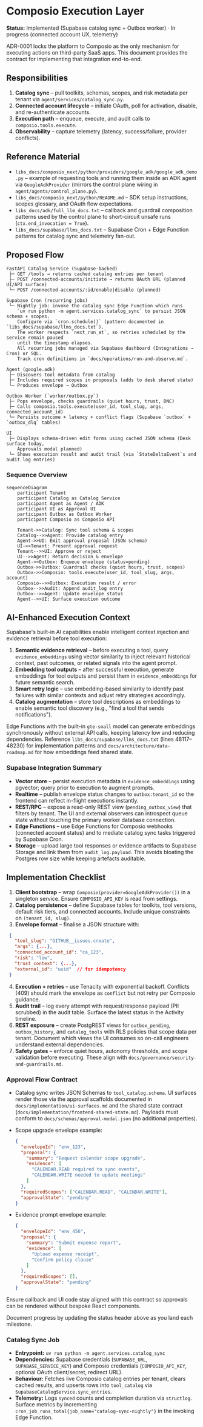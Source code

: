 # Composio Execution Layer

**Status:** Implemented (Supabase catalog sync + Outbox worker) · In progress (connected account UX, telemetry)

ADR-0001 locks the platform to Composio as the only mechanism for executing actions on
third-party SaaS apps. This document provides the contract for implementing that
integration end-to-end.

## Responsibilities

1. **Catalog sync** – pull toolkits, schemas, scopes, and risk metadata per tenant via `agent/services/catalog_sync.py`.
2. **Connected account lifecycle** – initiate OAuth, poll for activation, disable, and
   re-authenticate accounts.
3. **Execution path** – enqueue, execute, and audit calls to `composio.tools.execute`.
4. **Observability** – capture telemetry (latency, success/failure, provider conflicts).

## Reference Material

- `libs_docs/composio_next/python/providers/google_adk/google_adk_demo.py` – example of
  requesting tools and running them inside an ADK agent via `GoogleAdkProvider` (mirrors
  the control plane wiring in `agent/agents/control_plane.py`).
- `libs_docs/composio_next/python/README.md` – SDK setup instructions, scopes glossary,
  and OAuth flow expectations.
- `libs_docs/adk/full_llm_docs.txt` – callback and guardrail composition patterns used by
  the control plane to short-circuit unsafe runs (`ctx.end_invocation = True`).
- `libs_docs/supabase/llms_docs.txt` – Supabase Cron + Edge Function patterns for
  catalog sync and telemetry fan-out.

## Proposed Flow

```
FastAPI Catalog Service (Supabase-backed)
 ├─ GET /tools → returns cached catalog entries per tenant
 ├─ POST /connected-accounts/initiate → returns OAuth URL (planned UI/API surface)
 └─ POST /connected-accounts/:id/enable|disable (planned)

Supabase Cron (recurring jobs)
 └─ Nightly job: invoke the catalog sync Edge Function which runs
    `uv run python -m agent.services.catalog_sync` to persist JSON schema + scopes.
    Configure via `cron.schedule()` (pattern documented in `libs_docs/supabase/llms_docs.txt`).
    The worker respects `next_run_at`, so retries scheduled by the service remain paused
    until the timestamp elapses.
    All recurring jobs managed via Supabase dashboard (Integrations → Cron) or SQL.
    Track cron definitions in `docs/operations/run-and-observe.md`.

Agent (google.adk)
 ├─ Discovers tool metadata from catalog
 ├─ Includes required scopes in proposals (adds to desk shared state)
 └─ Produces envelope → Outbox

Outbox Worker (`worker/outbox.py`)
 ├─ Pops envelope, checks guardrails (quiet hours, trust, DNC)
 ├─ Calls composio.tools.execute(user_id, tool_slug, args, connected_account_id)
 └─ Persists outcome + latency + conflict flags (Supabase `outbox` + `outbox_dlq` tables)

UI
 ├─ Displays schema-driven edit forms using cached JSON schema (Desk surface today,
    Approvals modal planned)
 └─ Shows execution result and audit trail (via `StateDeltaEvent`s and audit log entries)
```

### Sequence Overview

```mermaid
sequenceDiagram
    participant Tenant
    participant Catalog as Catalog Service
    participant Agent as Agent / ADK
    participant UI as Approval UI
    participant Outbox as Outbox Worker
    participant Composio as Composio API

    Tenant->>Catalog: Sync tool schema & scopes
    Catalog-->>Agent: Provide catalog entry
    Agent->>UI: Emit approval proposal (JSON schema)
    UI->>Tenant: Present approval request
    Tenant-->>UI: Approve or reject
    UI-->>Agent: Return decision & envelope
    Agent->>Outbox: Enqueue envelope (status=pending)
    Outbox->>Outbox: Guardrail checks (quiet hours, trust, scopes)
    Outbox->>Composio: tools.execute(user_id, tool_slug, args, account)
    Composio-->>Outbox: Execution result / error
    Outbox-->>Audit: Append audit_log entry
    Outbox-->>Agent: Update envelope status
    Agent-->>UI: Surface execution outcome
```

## AI-Enhanced Execution Context

Supabase's built-in AI capabilities enable intelligent context injection and evidence
retrieval before tool execution:

1. **Semantic evidence retrieval** – before executing a tool, query `evidence_embeddings`
   using vector similarity to inject relevant historical context, past outcomes, or
   related signals into the agent prompt.
2. **Embedding tool outputs** – after successful execution, generate embeddings for tool
   outputs and persist them in `evidence_embeddings` for future semantic search.
3. **Smart retry logic** – use embedding-based similarity to identify past failures with
   similar contexts and adjust retry strategies accordingly.
4. **Catalog augmentation** – store tool descriptions as embeddings to enable semantic
   tool discovery (e.g., "find a tool that sends notifications").

Edge Functions with the built-in `gte-small` model can generate embeddings synchronously
without external API calls, keeping latency low and reducing dependencies. Reference
`libs_docs/supabase/llms_docs.txt` (lines 48117–48230) for implementation patterns and
`docs/architecture/data-roadmap.md` for how embeddings feed shared state.

### Supabase Integration Summary

- **Vector store** – persist execution metadata in `evidence_embeddings` using pgvector;
  query prior to execution to augment prompts.
- **Realtime** – publish envelope status changes to `outbox:tenant_id` so the frontend
  can reflect in-flight executions instantly.
- **REST/RPC** – expose a read-only REST view (`pending_outbox_view`) that filters by
  tenant. The UI and external observers can introspect queue state without touching the
  primary worker database connection.
- **Edge Functions** – use Edge Functions for Composio webhooks (connected account
  status) and to mediate catalog sync tasks triggered by Supabase Cron.
- **Storage** – upload large tool responses or evidence artifacts to Supabase Storage and
  link them from `audit_log.payload`. This avoids bloating the Postgres row size while
  keeping artefacts auditable.

## Implementation Checklist

1. **Client bootstrap** – wrap `Composio(provider=GoogleAdkProvider())` in a singleton
   service. Ensure `COMPOSIO_API_KEY` is read from settings.
2. **Catalog persistence** – define Supabase tables for toolkits, tool versions, default
   risk tiers, and connected accounts. Include unique constraints on `(tenant_id, slug)`.
3. **Envelope format** – finalise a JSON structure with:
 ```json
  {
    "tool_slug": "GITHUB__issues.create",
    "args": {...},
    "connected_account_id": "ca_123",
    "risk": "low",
    "trust_context": {...},
    "external_id": "uuid"  // for idempotency
  }
  ```
4. **Execution + retries** – use Tenacity with exponential backoff. Conflicts (409)
   should mark the envelope as `conflict` but not retry per Composio guidance.
5. **Audit trail** – log every attempt with request/response payload (PII scrubbed) in
   the audit table. Surface the latest status in the Activity timeline.
6. **REST exposure** – create PostgREST views for `outbox_pending`, `outbox_history`, and
   `catalog_tools` with RLS policies that scope data per tenant. Document which views the
   UI consumes so on-call engineers understand external dependencies.
7. **Safety gates** – enforce quiet hours, autonomy thresholds, and scope validation
   before executing. These align with `docs/governance/security-and-guardrails.md`.

### Approval Flow Contract

- Catalog sync writes JSON Schemas to `tool_catalog.schema`. UI surfaces render those
  via the approval scaffolds documented in `docs/implementation/ui-surfaces.md` and the
  shared state contract (`docs/implementation/frontend-shared-state.md`). Payloads must
  conform to `docs/schemas/approval-modal.json` (no additional properties).
- Scope upgrade envelope example:

  ```json
  {
    "envelopeId": "env_123",
    "proposal": {
      "summary": "Request calendar scope upgrade",
      "evidence": [
        "CALENDAR.READ required to sync events",
        "CALENDAR.WRITE needed to update meetings"
      ]
    },
    "requiredScopes": ["CALENDAR.READ", "CALENDAR.WRITE"],
    "approvalState": "pending"
  }
  ```

- Evidence prompt envelope example:

  ```json
  {
    "envelopeId": "env_456",
    "proposal": {
      "summary": "Submit expense report",
      "evidence": [
        "Upload expense receipt",
        "Confirm policy clause"
      ]
    },
    "requiredScopes": [],
    "approvalState": "pending"
  }
  ```

Ensure callback and UI code stay aligned with this contract so approvals can be
rendered without bespoke React components.

Document progress by updating the status header above as you land each milestone.
### Catalog Sync Job

- **Entrypoint:** `uv run python -m agent.services.catalog_sync`
- **Dependencies:** Supabase credentials (`SUPABASE_URL`, `SUPABASE_SERVICE_KEY`) and Composio credentials
  (`COMPOSIO_API_KEY`, optional OAuth client/secret, redirect URL).
- **Behaviour:** Fetches live Composio catalog entries per tenant, clears cached results, and upserts
  rows into `tool_catalog` via `SupabaseCatalogService.sync_entries`.
- **Telemetry:** Logs `synced` counts and completion duration via `structlog`. Surface metrics by
  incrementing `cron_job_runs_total{job_name="catalog-sync-nightly"}` in the invoking Edge Function.

